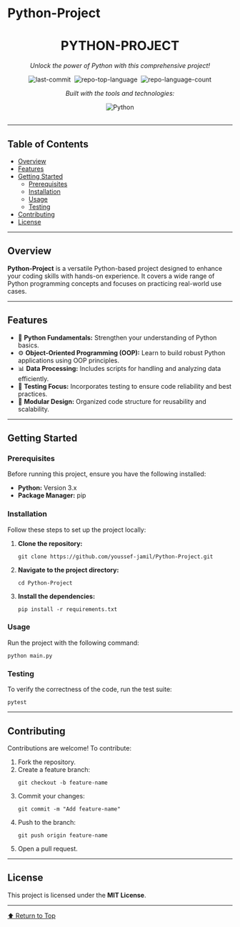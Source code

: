 ﻿# Python-Project
<div align="center" class="text-center">
<h1>PYTHON-PROJECT</h1>
<p><em>Unlock the power of Python with this comprehensive project!</em></p>

<img alt="last-commit" src="https://img.shields.io/github/last-commit/youssef-jamil/Python-Project?style=flat&logo=git&logoColor=white&color=0080ff" class="inline-block mx-1" style="margin: 0px 2px;">
<img alt="repo-top-language" src="https://img.shields.io/github/languages/top/youssef-jamil/Python-Project?style=flat&color=0080ff" class="inline-block mx-1" style="margin: 0px 2px;">
<img alt="repo-language-count" src="https://img.shields.io/github/languages/count/youssef-jamil/Python-Project?style=flat&color=0080ff" class="inline-block mx-1" style="margin: 0px 2px;">
<p><em>Built with the tools and technologies:</em></p>
<img alt="Python" src="https://img.shields.io/badge/Python-3776AB.svg?style=flat&logo=Python&logoColor=white" class="inline-block mx-1" style="margin: 0px 2px;">
</div>
<br>
<hr>
<h2>Table of Contents</h2>
<ul class="list-disc pl-4 my-0">
<li class="my-0"><a href="#overview">Overview</a></li>
<li class="my-0"><a href="#features">Features</a></li>
<li class="my-0"><a href="#getting-started">Getting Started</a>
<ul class="list-disc pl-4 my-0">
<li class="my-0"><a href="#prerequisites">Prerequisites</a></li>
<li class="my-0"><a href="#installation">Installation</a></li>
<li class="my-0"><a href="#usage">Usage</a></li>
<li class="my-0"><a href="#testing">Testing</a></li>
</ul>
</li>
<li class="my-0"><a href="#contributing">Contributing</a></li>
<li class="my-0"><a href="#license">License</a></li>
</ul>
<hr>

<h2 id="overview">Overview</h2>
<p><strong>Python-Project</strong> is a versatile Python-based project designed to enhance your coding skills with hands-on experience. It covers a wide range of Python programming concepts and focuses on practicing real-world use cases.</p>

<hr>

<h2 id="features">Features</h2>
<ul class="list-disc pl-4 my-0">
<li class="my-0">🐍 <strong>Python Fundamentals:</strong> Strengthen your understanding of Python basics.</li>
<li class="my-0">⚙️ <strong>Object-Oriented Programming (OOP):</strong> Learn to build robust Python applications using OOP principles.</li>
<li class="my-0">📊 <strong>Data Processing:</strong> Includes scripts for handling and analyzing data efficiently.</li>
<li class="my-0">🧪 <strong>Testing Focus:</strong> Incorporates testing to ensure code reliability and best practices.</li>
<li class="my-0">📂 <strong>Modular Design:</strong> Organized code structure for reusability and scalability.</li>
</ul>
<hr>

<h2 id="getting-started">Getting Started</h2>
<h3 id="prerequisites">Prerequisites</h3>
<p>Before running this project, ensure you have the following installed:</p>
<ul class="list-disc pl-4 my-0">
<li class="my-0"><strong>Python:</strong> Version 3.x</li>
<li class="my-0"><strong>Package Manager:</strong> pip</li>
</ul>

<h3 id="installation">Installation</h3>
<p>Follow these steps to set up the project locally:</p>
<ol>
<li class="my-0">
<p><strong>Clone the repository:</strong></p>
<pre><code class="language-sh">git clone https://github.com/youssef-jamil/Python-Project.git
</code></pre>
</li>
<li class="my-0">
<p><strong>Navigate to the project directory:</strong></p>
<pre><code class="language-sh">cd Python-Project
</code></pre>
</li>
<li class="my-0">
<p><strong>Install the dependencies:</strong></p>
<pre><code class="language-sh">pip install -r requirements.txt
</code></pre>
</li>
</ol>

<h3 id="usage">Usage</h3>
<p>Run the project with the following command:</p>
<pre><code class="language-sh">python main.py
</code></pre>

<h3 id="testing">Testing</h3>
<p>To verify the correctness of the code, run the test suite:</p>
<pre><code class="language-sh">pytest
</code></pre>

<hr>

<h2 id="contributing">Contributing</h2>
<p>Contributions are welcome! To contribute:</p>
<ol>
<li class="my-0">Fork the repository.</li>
<li class="my-0">Create a feature branch:
<pre><code class="language-sh">git checkout -b feature-name
</code></pre>
</li>
<li class="my-0">Commit your changes:
<pre><code class="language-sh">git commit -m "Add feature-name"
</code></pre>
</li>
<li class="my-0">Push to the branch:
<pre><code class="language-sh">git push origin feature-name
</code></pre>
</li>
<li class="my-0">Open a pull request.</li>
</ol>

<hr>

<h2 id="license">License</h2>
<p>This project is licensed under the <strong>MIT License</strong>.</p>

<hr>
<div align="left"><a href="#top">⬆ Return to Top</a></div>
